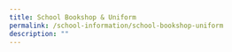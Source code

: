 ```yaml
---
title: School Bookshop & Uniform
permalink: /school-information/school-bookshop-uniform
description: ""
---
```

